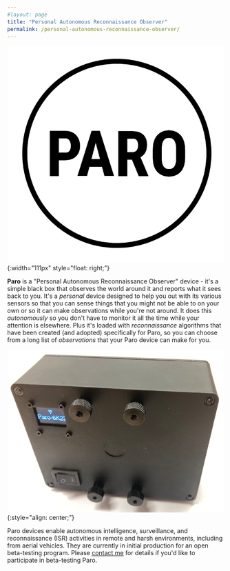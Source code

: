 ```yaml
---
#layout: page
title: "Personal Autonomous Reconnaissance Observer"
permalink: /personal-autonomous-reconnaissance-observer/
---
```


![PARO Logo](/assets/img/paro-logo.png){:width="111px" style="float: right;"}

**Paro** is a "Personal Autonomous Reconnaissance Observer" device - it's a simple black box that observes the world around it and reports what it sees back to you. It's a _personal_ device designed to help you out with its various sensors so that you can sense things that you might not be able to on your own or so it can make observations while you're not around. It does this _autonomously_ so you don't have to monitor it all the time while your attention is elsewhere. Plus it's loaded with _reconnaissance_ algorithms that have been created (and adopted) specifically for Paro, so you can choose from a long list of _observations_ that your Paro device can make for you.

![PARO View (Red, Green, and Blue)](/assets/img/paro-device.png){:style="align: center;"}

Paro devices enable autonomous intelligence, surveillance, and reconnaissance (ISR) activities in remote and harsh environments, including from aerial vehicles. They are currently in initial production for an open beta-testing program. Please [contact me](chris@cpknight.io) for details if you'd like to participate in beta-testing Paro.
